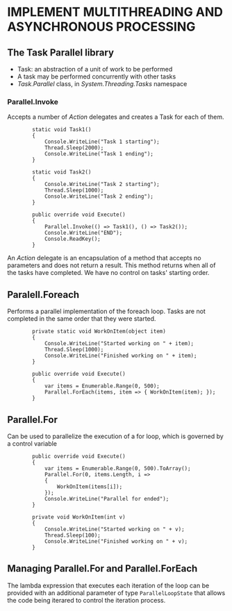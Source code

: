 # IMPLEMENT MULTITHREADING AND ASYNCHRONOUS PROCESSING
## The Task Parallel library
+ Task: an abstraction of a unit of work to be performed
+ A task may be performed concurrently with other tasks
+ *Task.Parallel* class, in *System.Threading.Tasks* namespace
### Parallel.Invoke
Accepts a number of *Action* delegates and creates a Task for each of them.
~~~
        static void Task1()
        {
            Console.WriteLine("Task 1 starting");
            Thread.Sleep(2000);
            Console.WriteLine("Task 1 ending");
        }

        static void Task2()
        {
            Console.WriteLine("Task 2 starting");
            Thread.Sleep(1000);
            Console.WriteLine("Task 2 ending");
        }       

        public override void Execute()
        {            
            Parallel.Invoke(() => Task1(), () => Task2());
            Console.WriteLine("END");
            Console.ReadKey();
        }
~~~
An *Action* delegate is an encapsulation of a method that accepts no parameters and does not return a result.
This method returns when all of the tasks have completed. We have no control on tasks' starting order.
## Paralell.Foreach
Performs a parallel implementation of the foreach loop.
Tasks are not completed in the same order that they were started.
~~~
        private static void WorkOnItem(object item)
        {
            Console.WriteLine("Started working on " + item);
            Thread.Sleep(1000);
            Console.WriteLine("Finished working on " + item);
        }

        public override void Execute()
        {
            var items = Enumerable.Range(0, 500);
            Parallel.ForEach(items, item => { WorkOnItem(item); });
        }
~~~
## Parallel.For
Can be used to parallelize the execution of a for loop, which is governed by a control variable
~~~
        public override void Execute()
        {
            var items = Enumerable.Range(0, 500).ToArray();
            Parallel.For(0, items.Length, i =>
            {
                WorkOnItem(items[i]);
            });
            Console.WriteLine("Parallel for ended");
        }

        private void WorkOnItem(int v)
        {
            Console.WriteLine("Started working on " + v);
            Thread.Sleep(100);
            Console.WriteLine("Finished working on " + v);
        }
~~~
## Managing Parallel.For and Parallel.ForEach
The lambda expression that executes each iteration of the loop can be provided 
with an additional parameter of type `ParallelLoopState` that allows the code being
iterared to control the iteration process.